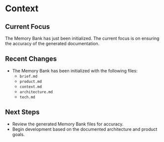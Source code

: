 # Context

## Current Focus
The Memory Bank has just been initialized. The current focus is on ensuring the accuracy of the generated documentation.

## Recent Changes
- The Memory Bank has been initialized with the following files:
  - `brief.md`
  - `product.md`
  - `context.md`
  - `architecture.md`
  - `tech.md`

## Next Steps
- Review the generated Memory Bank files for accuracy.
- Begin development based on the documented architecture and product goals.